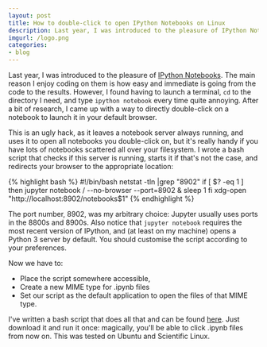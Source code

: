 ```yaml
---
layout: post
title: How to double-click to open IPython Notebooks on Linux
description: Last year, I was introduced to the pleasure of IPython Notebooks.  The main reason I enjoy coding on them is how easy and immediate is going from the code to the results. However, I found having to launch a terminal, `cd` to the directory I need, and type `ipython notebook` every time quite annoying. After a bit of research, I came up with a way to directly double-click on a notebook to launch it in your default browser.
imgurl: /logo.png
categories:
- blog
---
```


Last year, I was introduced to the pleasure of [IPython Notebooks](http://http://jupyter.org/).  The main reason I enjoy coding on them is how easy and immediate is going from the code to the results. However, I found having to launch a terminal, `cd` to the directory I need, and type `ipython notebook` every time quite annoying. After a bit of research, I came up with a way to directly double-click on a notebook to launch it in your default browser.

This is an ugly hack, as it leaves a notebook server always running, and uses it to open all notebooks you double-click on, but it's really handy if you have lots of notebooks scattered all over your filesystem. I wrote a bash script that checks if this server is running, starts it if that's not the case, and redirects your browser to the appropriate location:

{% highlight bash %}
#!/bin/bash
netstat -tln |grep "8902"
if [ $? -eq 1 ]
then
jupyter notebook / --no-browser --port=8902 &
sleep 1
fi
xdg-open "http://localhost:8902/notebooks$1"
{% endhighlight %}

The port number, 8902, was my arbitrary choice: Jupyter usually uses ports in the 8800s and 8900s. Also notice that `jupyter notebook` requires the most recent version of IPython, and (at least on my machine) opens a Python 3 server by default. You should customise the script according to your preferences.

Now we have to:

- Place the script somewhere accessible,
- Create a new MIME type for .ipynb files
- Set our script as the default application to open the files of that MIME type.

I've written a bash script that does all that and can be found [here](/files/jupyter-launcher-setup.sh). Just download it and run it once: magically, you'll be able to click .ipynb files from now on. This was tested on Ubuntu and Scientific Linux.
